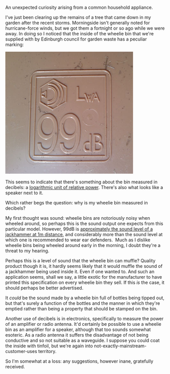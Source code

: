 An unexpected curiosity arising from a common household appliance.

<!--more-->

I've just been clearing up the remains of a tree that came down in my garden after the recent storms. Morningside isn't generally noted for hurricane-force winds, but we got them a fortnight or so ago while we were away. In doing so I noticed that the inside of the wheelie bin that we're supplied with by Edinburgh council for garden waste has a peculiar marking:

![Wheeliebin decibels](/images/posts/20110610-wheeliebin-db.jpg)

This seems to indicate that there's something about the bin measured in decibels: a <a href="https://secure.wikimedia.org/wikipedia/en/wiki/Decibel" target="_blank">logarithmic unit of relative power</a>. There's also what looks like a speaker next to it.

Which rather begs the question: why is my wheelie bin measured in decibels?

My first thought was sound: wheelie bins are notoriously noisy when wheeled around, so perhaps this is the sound output one expects from this particular model. However, 99dB is <a href="https://secure.wikimedia.org/wikipedia/en/wiki/Sound_pressure#Examples_of_sound_pressure_and_sound_pressure_levels" target="_blank">approximately the sound level of a jackhammer at 1m distance</a>, and considerably more than the sound level at which one is recommended to wear ear defenders.  Much as I dislike wheelie bins being wheeled around early in the morning, I doubt they're a threat to my hearing.

Perhaps this is a level of sound that the wheelie bin can muffle? Quality product though it is, it hardly seems likely that it would muffle the sound of a jackhammer being used inside it. Even if one wanted to. And such an application seems, shall we say, a little exotic for the manufacturer to have printed this specification on every wheelie bin they sell. If this <em>is</em> the case, it should perhaps be better advertised.

It <em>could</em> be the sound made by a wheelie bin full of bottles being tipped out, but that's surely a function of the bottles and the manner in which they're emptied rather than being a property that should be stamped on the bin.

Another use of decibels is in electronics, specifically to measure the power of an amplifier or radio antenna. It'd certainly be possible to use a wheelie bin as an amplifier for a speaker, although that too sounds somewhat esoteric. As a radio antenna it suffers the disadvantage of not being conductive and so not suitable as a waveguide. I suppose you could coat the inside with tinfoil, but we're again into  not-exactly-mainstream-customer-uses territory.

So I'm somewhat at a loss: any suggestions, however inane, gratefully
received.
